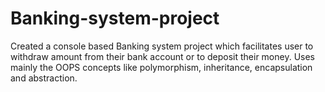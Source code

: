 # Banking-system-project
Created a console based Banking system project which facilitates user to withdraw amount from their bank account or to deposit their money.
Uses mainly the OOPS concepts like polymorphism, inheritance, encapsulation and abstraction.
